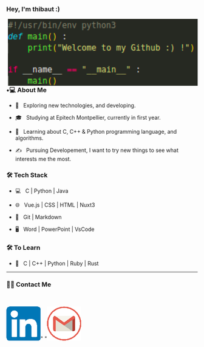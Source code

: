 ### Hey, I'm thibaut :)

<img align='right' src="includes/welcome.png" width="500">

<h3> •💻 About Me </h3>



- 🤔 &nbsp; Exploring new technologies, and developing.

- 🎓 &nbsp; Studying at Epitech Montpellier, currently in first year.

- 🌱 &nbsp; Learning about C, C++ & Python programming language, and algorithms.

- ✍️ &nbsp; Pursuing Developement, I want to try new things to see what interests me the most.



<h3>🛠 Tech Stack</h3>



- 💻 &nbsp; C | Python | Java

- 🌐 &nbsp; Vue.js | CSS | HTML | Nuxt3

- 🔧 &nbsp; Git | Markdown

- 🖥 &nbsp; Word | PowerPoint | VsCode


<!--

- 🛢 &nbsp; MySQL### Hey, I'm Alan ;)

<img align='right' src="assets/Welcome.png" width="500">

<h3> 👨🏻•💻 About Me </h3>



- 🤔 &nbsp; Exploring new technologies, and developing.

- 🎓 &nbsp; Studying at Epitech Montpellier, currently in first year.

- 🌱 &nbsp; Learning about Rust programming language, and algorithms.

- ✍️ &nbsp; Pursuing Developement, I want to try new things to see what interests me the most.



<h3>🛠 Tech Stack</h3>



- 💻 &nbsp; C | Python

- 🌐 &nbsp; HTML | CSS | Vue.js

<!--

- 🛢 &nbsp; MySQL

- 🔧 &nbsp; Git | Markdown

- 🖥 &nbsp; Word | Excel | PowerPoint | Photoshop

-->



<h3>🛠 To Learn</h3>

- 🔧 &nbsp; C | C++ | Python | Ruby | Rust

<hr>

<h3> 🤝🏻 Contact Me </h3>

<br>



<p align="center">

<a href="https://www.linkedin.com/in/thibaut-tavernier-b20841260"><img alt="LinkedIn" src="includes/Linkedin.png"></a>" "<a href="tavernierthibaut34@gmail.com"><img alt="Email" src="includes/Mail.png"></a>

</p>
